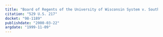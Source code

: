 ```yaml
---
title: "Board of Regents of the University of Wisconsin System v. Southworth"
citation: "529 U.S. 217"
docket: "98-1189"
publishdate: "2000-03-22"
argdate: "1999-11-09"
---
```

